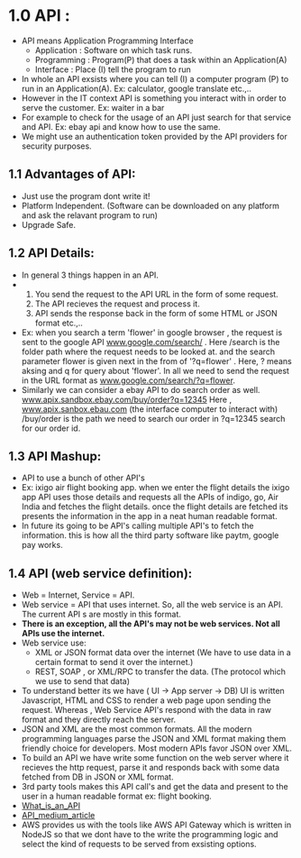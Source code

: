 # 1.0 API :

- API means Application Programming Interface
   - Application : Software on which task runs.
   - Programming : Program(P) that does a task within an Application(A)
   - Interface : Place (I) tell the program to run
- In whole an API exsists where you can tell (I) a computer program (P) to run in an Application(A). Ex: calculator, google translate etc.,..
- However in the IT context API is something you interact with in order to serve the customer. Ex: waiter in a bar
- For example to check for the usage of an API just search for that service and API. Ex: ebay api and know how to use the same.
- We might use an authentication token provided by the API providers for security purposes.

## 1.1 Advantages of API:

- Just use the program dont write it!
- Platform Independent. (Software can be downloaded on any platform and ask the relavant program to run)
- Upgrade Safe.

## 1.2 API Details:

- In general 3 things happen in an API.
- 1) You send the request to the API URL in the form of some request.
  2) The API recieves the request and process it.
  3) API sends the response back in the form of some HTML  or JSON format etc.,..
- Ex: when you search a term 'flower' in google browser , the request is sent to the google API www.google.com/search/ . Here /search is the folder path where the request needs to be looked at.
  and the search parameter flower is given next in the from of '?q=flower' . Here, ? means aksing and q for query about 'flower'. In all we need to send the request in the URL format as
  www.google.com/search/?q=flower.
- Similarly we can consider a ebay API to do search order as well. www.apix.sandbox.ebay.com/buy/order?q=12345
  Here , www.apix.sanbox.ebau.com (the interface computer to interact with)
  /buy/order is the path we need to search our order in 
  ?q=12345 search for our order id.

## 1.3 API Mashup:
 - API to use a bunch of other API's
 - Ex: ixigo air flight booking app. when we enter the flight details the ixigo app API uses those details and requests all the APIs of indigo, go, Air India and fetches the flight details.
   once the flight details are fetched its presents the information in the app in a neat human readable format.
 - In future its going to be API's calling multiple API's to fetch the information. this is how all the third party software like paytm, google pay works.

## 1.4 API (web service definition):
- Web = Internet, Service = API.
- Web service = API that uses internet. So, all the web service is an API. The current API s are mostly in this format.
- **There is an exception, all the API's may not be web services. Not all APIs use the internet.**
- Web service use:
    - XML or JSON format data over the internet (We have to use data in a certain format to send it over the internet.)
    - REST, SOAP ,  or XML/RPC to transfer the data. (The protocol which we use to send that data)
- To understand better its we have ( UI -> App server -> DB)
  UI is written Javascript, HTML and CSS to render a web page upon sending the request.
  Whereas , Web Service API's respond with the data in raw format and they directly reach the server.
- JSON and XML are the most common formats. All the modern programming languages parse the JSON and XML format making them friendly choice for developers.
  Most modern APIs favor JSON over XML.
- To build an API we have write some function on the web server where it recieves the http request, parse it and responds back with some data fetched from DB in JSON or XML format.
- 3rd party tools makes this API call's and get the data and present to the user in a human readable format ex: flight booking.
- [What_is_an_API](https://medium.com/@perrysetgo/what-exactly-is-an-api-69f36968a41f "What_an_API")
- [API_medium_article](https://medium.com/@perrysetgo/what-exactly-is-an-api-69f36968a41f "What_is_API")
- AWS provides us with the tools like AWS API Gateway which is written in NodeJS so that we dont have to the write the programming logic and select the kind of requests to be served from exsisting options.

